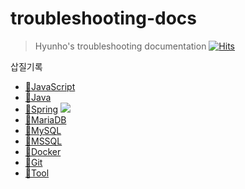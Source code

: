 # troubleshooting-docs
>Hyunho's troubleshooting documentation [![Hits](https://hits.seeyoufarm.com/api/count/incr/badge.svg?url=https%3A%2F%2Fgithub.com%2Fhyunolike%2Ftroubleshooting-docs&count_bg=%2379C83D&title_bg=%23555555&icon=github.svg&icon_color=%23E7E7E7&title=hits&edge_flat=false)](https://hits.seeyoufarm.com)

삽질기록
- [🐽JavaScript](./javascript/README.md)
- [🦕Java](./java/README.md)
- [🍃Spring](./spring/README.md) ![](https://img.shields.io/badge/%EC%82%BD%EC%A7%88%20%EB%A7%8E%EC%95%84%EC%9A%94%F0%9F%A4%A3-red?style=flat-square)
- [🦦MariaDB](./mariadb/README.md)
- [🐬MySQL](./mysql/README.md)
- [🦔MSSQL](./mssql/README.md)
- [🐳Docker](./docker/README.md)
- [📌Git](./git/README.md)
- [🐰Tool](./tool/README.md)

